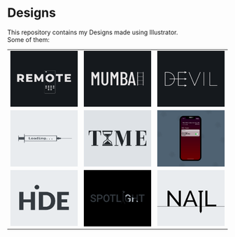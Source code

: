 # Designs
This repository contains my Designs made using Illustrator.<br>
Some of them:<br>
<table>
<tr><td><img src="./2020-12/png/08.12.2020.png"></td><td><img src="./2020-12/png/27.12.2020.png"></td><td><img src="./2020-12/png/10.12.2020.png"></td></tr>
<tr><td><img src="./2020-11/png/30.11.2020.png"></td><td><img src="./2020-11/png/16.11.2020.png"></td><td><img src="./2020-11/png/19.11.2020 - 2.png"></td></tr>
<tr><td><img src="./2020-11/png/23.11.2020.png"></td><td><img src="./2020-11/png/21.11.2020.png"></td><td><img src="./2020-11/png/24.11.2020.png"></td></tr>
</table>
